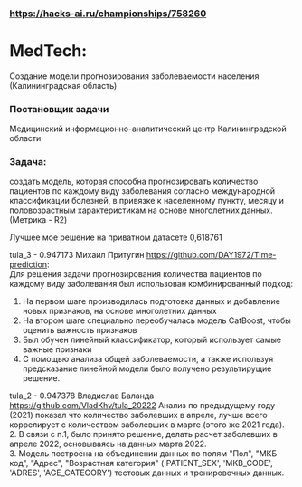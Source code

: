 ### https://hacks-ai.ru/championships/758260
# MedTech:
Создание модели прогнозирования заболеваемости населения (Калининградская область)

### Постановщик задачи
Медицинский информационно-аналитический центр Калининградской области

### Задача:
создать модель, которая способна прогнозировать количество пациентов по каждому виду заболевания согласно международной классификации болезней, в привязке к населенному пункту, месяцу и половозрастным характеристикам на основе многолетних данных. (Метрика - R2)

Лучшее мое решение на приватном датасете 0,618761

tula_3 - 0.947173 Михаил Притугин https://github.com/DAY1972/Time-prediction:  
Для решения задачи прогнозирования количества пациентов по каждому виду заболевания был использован комбинированный подход:
1) На первом шаге производилась подготовка данных и добавление новых признаков, на основе многолетних данных
2) На втором шаге специально переобучалась модель CatBoost, чтобы оценить важность признаков
3) Был обучен линейный классификатор, который использует самые важные признаки
4) С помощью анализа общей заболеваемости, а также используя предсказание линейной модели было получено результирущие решение.

tula_2 - 0.947378 Владислав Баланда https://github.com/VladKhv/tula_20222
Анализ по предыдущему году (2021) показал что количество заболевших в апреле, лучше всего коррелирует с количеством заболевших в марте (этого же 2021 года).  
2. В связи с п.1, было принято решение, делать расчет заболевших в апреле 2022, основываясь на данных марта 2022.  
3. Модель построена на объединении данных по полям "Пол", "МКБ код", "Адрес", "Возрастная категория" ('PATIENT_SEX', 'MKB_CODE', 'ADRES', 'AGE_CATEGORY') тестовых данных и тренировочных данных.  

